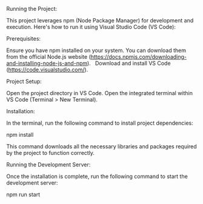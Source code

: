 Running the Project:

This project leverages npm (Node Package Manager) for development and execution. Here's how to run it using Visual Studio Code (VS Code):

Prerequisites:
<!-- end list -->

Ensure you have npm installed on your system. You can download them from the official Node.js website (https://docs.npmjs.com/downloading-and-installing-node-js-and-npm).   
Download and install VS Code (<https://code.visualstudio.com/>).
<!-- end list -->

Project Setup:
<!-- end list -->

Open the project directory in VS Code.
Open the integrated terminal within VS Code (Terminal > New Terminal).
<!-- end list -->

Installation:
<!-- end list -->

In the terminal, run the following command to install project dependencies:


npm install


This command downloads all the necessary libraries and packages required by the project to function correctly.

<!-- end list -->

Running the Development Server:
<!-- end list -->

Once the installation is complete, run the following command to start the development server:


npm run start

